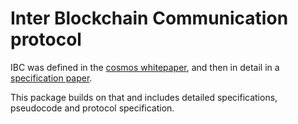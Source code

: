 # Inter Blockchain Communication protocol

IBC was defined in the [cosmos whitepaper](https://github.com/cosmos/cosmos/blob/master/WHITEPAPER.md#inter-blockchain-communication-ibc),
and then in detail in a [specification paper](https://github.com/cosmos/ibc/raw/master/CosmosIBCSpecification.pdf).

This package builds on that and includes detailed specifications, pseudocode and protocol specification.

